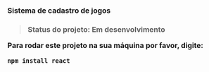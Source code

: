 <h3> Sistema de cadastro de jogos <h3>
  
 > Status do projeto: Em desenvolvimento
  
  Para rodar este projeto na sua máquina por favor, digite:
  
  ````````
  npm install react
  
  `````````
